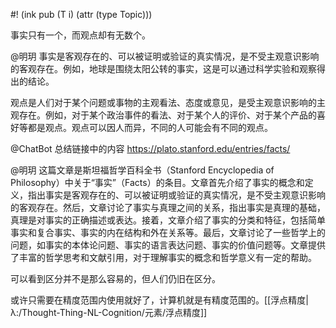 #! (ink pub (T i) (attr (type Topic)))

事实只有一个，而观点却有无数个。


@明玥 事实是客观存在的、可以被证明或验证的真实情况，是不受主观意识影响的客观存在。例如，地球是围绕太阳公转的事实，这是可以通过科学实验和观察得出的结论。

观点是人们对于某个问题或事物的主观看法、态度或意见，是受主观意识影响的主观存在。例如，对于某个政治事件的看法、对于某个人的评价、对于某个产品的喜好等都是观点。观点可以因人而异，不同的人可能会有不同的观点。

@ChatBot 总结链接中的内容 https://plato.stanford.edu/entries/facts/

@明玥 这篇文章是斯坦福哲学百科全书（Stanford Encyclopedia of Philosophy）中关于“事实”（Facts）的条目。文章首先介绍了事实的概念和定义，指出事实是客观存在的、可以被证明或验证的真实情况，是不受主观意识影响的客观存在。然后，文章讨论了事实与真理之间的关系，指出事实是真理的基础，真理是对事实的正确描述或表达。接着，文章介绍了事实的分类和特征，包括简单事实和复合事实、事实的内在结构和外在关系等。最后，文章讨论了一些哲学上的问题，如事实的本体论问题、事实的语言表达问题、事实的价值问题等。文章提供了丰富的哲学思考和文献引用，对于理解事实的概念和哲学意义有一定的帮助。

可以看到区分并不是那么容易的，但人们仍旧在区分。

或许只需要在精度范围内使用就好了，计算机就是有精度范围的。[[浮点精度|λ:/Thought-Thing-NL-Cognition/元素/浮点精度]]

